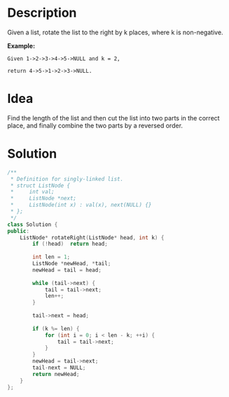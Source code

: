 # Description

Given a list, rotate the list to the right by k places, where k is non-negative.

**Example:**

```
Given 1->2->3->4->5->NULL and k = 2,

return 4->5->1->2->3->NULL.
```

# Idea
Find the length of the list and then cut the list into two parts in the correct place, and finally combine the two parts by a reversed order.

# Solution

```cpp
/**
 * Definition for singly-linked list.
 * struct ListNode {
 *     int val;
 *     ListNode *next;
 *     ListNode(int x) : val(x), next(NULL) {}
 * };
 */
class Solution {
public:
    ListNode* rotateRight(ListNode* head, int k) {
        if (!head)  return head;
        
        int len = 1;
        ListNode *newHead, *tail;
        newHead = tail = head;
        
        while (tail->next) {
            tail = tail->next;
            len++;
        }
        
        tail->next = head;
        
        if (k %= len) {
            for (int i = 0; i < len - k; ++i) {
                tail = tail->next;
            }
        }
        newHead = tail->next;
        tail-next = NULL;
        return newHead;
    }
};
```
